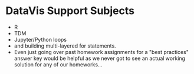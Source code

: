 # DataVis Support Subjects

* R
* TDM
* Jupyter/Python loops 
* and building multi-layered for statements. 
*  Even just going over past homework assignments for a "best practices" answer key would be helpful as we never got to see an actual working solution for any of our homeworks...
<!--stackedit_data:
eyJoaXN0b3J5IjpbMTU3NzA1NjM4MiwxNTczNDIxOTc3XX0=
-->